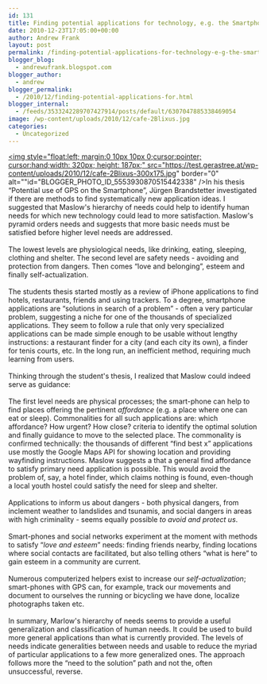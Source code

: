 ```yaml
---
id: 131
title: Finding potential applications for technology, e.g. the Smartphone
date: 2010-12-23T17:05:00+00:00
author: Andrew Frank
layout: post
permalink: /finding-potential-applications-for-technology-e-g-the-smartphone/
blogger_blog:
  - andrewufrank.blogspot.com
blogger_author:
  - andrew
blogger_permalink:
  - /2010/12/finding-potential-applications-for.html
blogger_internal:
  - /feeds/3533242289707427914/posts/default/6307047885338469054
image: /wp-content/uploads/2010/12/cafe-2Blixus.jpg
categories:
  - Uncategorized
---
```

<a href="https://test.gerastree.at/wp-content/uploads/2010/12/cafe-2Blixus.jpg"><img style="float:left; margin:0 10px 10px 0;cursor:pointer; cursor:hand;width: 320px; height: 187px;" src="https://test.gerastree.at/wp-content/uploads/2010/12/cafe-2Blixus-300x175.jpg" border="0" alt=""id="BLOGGER_PHOTO_ID_5553930870515442338" /></a>In his thesis “Potential use of GPS on the Smartphone”, Jürgen Brandstetter investigated if there are methods to find systematically new application ideas. I suggested that Maslow's hierarchy of needs could help to identify human needs for which new technology could lead to more satisfaction. Maslow's pyramid orders needs and suggests that more basic needs must be satisfied before higher level needs are addressed.<br /><br />The lowest levels are physiological needs, like drinking, eating, sleeping, clothing and shelter. The second level are safety needs - avoiding and protection from dangers. Then comes “love and belonging”, esteem and finally self-actualization. <br /><br />The students thesis started mostly as a review of iPhone applications to find hotels, restaurants, friends and using trackers. To a degree, smartphone applications are “solutions in search of a problem” - often a very particular problem, suggesting a niche for one of the thousands of specialized applications. They seem to follow a rule that only very specialized applications can be made simple enough to be usable without lengthy instructions: a restaurant finder for a city (and each city its own), a finder for tenis courts, etc. In the long run, an inefficient method, requiring much learning from users.<br /><br />Thinking through the student's thesis, I realized that Maslow could indeed serve as guidance: <br /><br />The first level needs are physical processes; the smart-phone can help to find places offering the pertinent <span style="font-style:italic;">affordance</span> (e.g. a place where one can eat or sleep). Commonalities for all such applications are: which affordance? How urgent? How close? criteria to identify the optimal solution and finally guidance to move to the selected place. The commonality is confirmed technically: the thousands of different “find best x” applications use mostly the Google Maps API for showing location and providing wayfinding instructions. Maslow suggests a that a general find affordance to satisfy primary need application is possible. This would avoid the problem of, say, a hotel finder, which claims nothing is found, even-though a local youth hostel could satisfy the need for sleep and shelter.<br /><br />Applications to inform us about dangers - both physical dangers, from inclement weather to landslides and tsunamis, and social dangers in areas with high criminality - seems equally possible <span style="font-style:italic;">to avoid and protect us</span>. <br /><br />Smart-phones and social networks experiment at the moment with methods to satisfy “<span style="font-style:italic;">love and esteem</span>” needs: finding friends nearby, finding locations where social contacts are facilitated, but also telling others “what is here” to gain esteem in a community are current. <br /><br />Numerous computerized helpers exist to increase our <span style="font-style:italic;">self-actualization</span>; smart-phones with GPS can, for example, track our movements and document to ourselves the running or bicycling we have done, localize photographs taken etc. <br /><br />In summary, Marlow's hierarchy of needs seems to provide a useful generalization and classification of human needs. It could be used to build more general applications than what is currently provided. The levels of needs indicate generalities between needs and usable to reduce the myriad of particular applications to a few more generalized ones. The approach follows more the “need to the solution” path and not the, often unsuccessful, reverse.